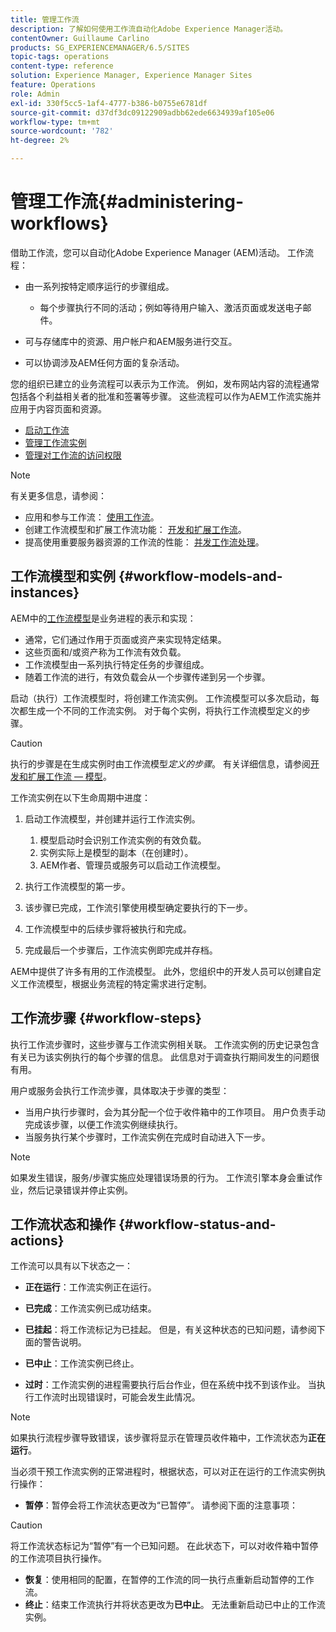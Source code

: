 ```yaml
---
title: 管理工作流
description: 了解如何使用工作流自动化Adobe Experience Manager活动。
contentOwner: Guillaume Carlino
products: SG_EXPERIENCEMANAGER/6.5/SITES
topic-tags: operations
content-type: reference
solution: Experience Manager, Experience Manager Sites
feature: Operations
role: Admin
exl-id: 330f5cc5-1af4-4777-b386-b0755e6781df
source-git-commit: d37df3dc09122909adbb62ede6634939af105e06
workflow-type: tm+mt
source-wordcount: '782'
ht-degree: 2%

---
```


# 管理工作流{#administering-workflows}

借助工作流，您可以自动化Adobe Experience Manager (AEM)活动。 工作流程：

* 由一系列按特定顺序运行的步骤组成。

   * 每个步骤执行不同的活动；例如等待用户输入、激活页面或发送电子邮件。

* 可与存储库中的资源、用户帐户和AEM服务进行交互。
* 可以协调涉及AEM任何方面的复杂活动。

您的组织已建立的业务流程可以表示为工作流。 例如，发布网站内容的流程通常包括各个利益相关者的批准和签署等步骤。 这些流程可以作为AEM工作流实施并应用于内容页面和资源。

* [启动工作流](/help/sites-administering/workflows-starting.md)
* [管理工作流实例](/help/sites-administering/workflows-administering.md)
* [管理对工作流的访问权限](/help/sites-administering/workflows-managing.md)

>[!NOTE]
>
>有关更多信息，请参阅：
>
>* 应用和参与工作流： [使用工作流](/help/sites-authoring/workflows.md)。
>* 创建工作流模型和扩展工作流功能： [开发和扩展工作流](/help/sites-developing/workflows.md)。
>* 提高使用重要服务器资源的工作流的性能： [并发工作流处理](/help/sites-deploying/configuring-performance.md#concurrent-workflow-processing)。
>

## 工作流模型和实例 {#workflow-models-and-instances}

AEM中的[工作流模型](/help/sites-developing/workflows.md#model)是业务进程的表示和实现：

* 通常，它们通过作用于页面或资产来实现特定结果。
* 这些页面和/或资产称为工作流有效负载。
* 工作流模型由一系列执行特定任务的步骤组成。
* 随着工作流的进行，有效负载会从一个步骤传递到另一个步骤。

启动（执行）工作流模型时，将创建工作流实例。 工作流模型可以多次启动，每次都生成一个不同的工作流实例。 对于每个实例，将执行工作流模型定义的步骤。

>[!CAUTION]
>
>执行的步骤是在生成实例时由工作流模型&#x200B;*定义的步骤*。 有关详细信息，请参阅[开发和扩展工作流 — 模型](/help/sites-developing/workflows.md#model)。

工作流实例在以下生命周期中进度：

1. 启动工作流模型，并创建并运行工作流实例。

   1. 模型启动时会识别工作流实例的有效负载。
   1. 实例实际上是模型的副本（在创建时）。
   1. AEM作者、管理员或服务可以启动工作流模型。

1. 执行工作流模型的第一步。
1. 该步骤已完成，工作流引擎使用模型确定要执行的下一步。
1. 工作流模型中的后续步骤将被执行和完成。
1. 完成最后一个步骤后，工作流实例即完成并存档。

AEM中提供了许多有用的工作流模型。 此外，您组织中的开发人员可以创建自定义工作流模型，根据业务流程的特定需求进行定制。

## 工作流步骤 {#workflow-steps}

执行工作流步骤时，这些步骤与工作流实例相关联。 工作流实例的历史记录包含有关已为该实例执行的每个步骤的信息。 此信息对于调查执行期间发生的问题很有用。

用户或服务会执行工作流步骤，具体取决于步骤的类型：

* 当用户执行步骤时，会为其分配一个位于收件箱中的工作项目。 用户负责手动完成该步骤，以便工作流实例继续执行。
* 当服务执行某个步骤时，工作流实例在完成时自动进入下一步。

>[!NOTE]
>
>如果发生错误，服务/步骤实施应处理错误场景的行为。 工作流引擎本身会重试作业，然后记录错误并停止实例。

## 工作流状态和操作 {#workflow-status-and-actions}

工作流可以具有以下状态之一：

* **正在运行**：工作流实例正在运行。
* **已完成**：工作流实例已成功结束。

* **已挂起**：将工作流标记为已挂起。 但是，有关这种状态的已知问题，请参阅下面的警告说明。
* **已中止**：工作流实例已终止。
* **过时**：工作流实例的进程需要执行后台作业，但在系统中找不到该作业。 当执行工作流时出现错误时，可能会发生此情况。

>[!NOTE]
>
>如果执行流程步骤导致错误，该步骤将显示在管理员收件箱中，工作流状态为&#x200B;**正在运行**。

当必须干预工作流实例的正常进程时，根据状态，可以对正在运行的工作流实例执行操作：

* **暂停**：暂停会将工作流状态更改为“已暂停”。 请参阅下面的注意事项：

>[!CAUTION]
>
>将工作流状态标记为“暂停”有一个已知问题。 在此状态下，可以对收件箱中暂停的工作流项目执行操作。

* **恢复**：使用相同的配置，在暂停的工作流的同一执行点重新启动暂停的工作流。
* **终止**：结束工作流执行并将状态更改为&#x200B;**已中止**。 无法重新启动已中止的工作流实例。
